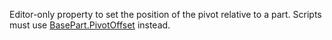 Editor-only property to set the position of the pivot relative to a part.
Scripts must use [BasePart.PivotOffset](https://create.roblox.com/docs/reference/engine/classes/BasePart#PivotOffset) instead.